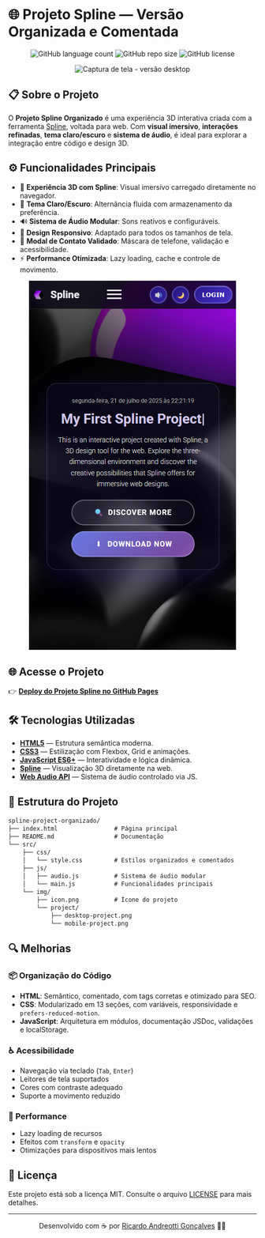 # 🌐 Projeto Spline — Versão Organizada e Comentada
<p align="center">
  <img alt="GitHub language count" src="https://img.shields.io/github/languages/count/devAndreotti/my-first-spline-project?color=fff&labelColor=a501d9&style=flat-square">
  <img alt="GitHub repo size" src="https://img.shields.io/github/repo-size/devAndreotti/my-first-spline-project?color=fff&labelColor=a501d9&style=flat-square">
  <img alt="GitHub license" src="https://img.shields.io/github/license/devAndreotti/devAndreotti?color=fff&labelColor=a501d9&style=flat-square">
</p>

<p align="center">
  <img src="./src/img/project/desktop-project-v2.png" alt="Captura de tela - versão desktop">
</p>

## 📋 Sobre o Projeto
O **Projeto Spline Organizado** é uma experiência 3D interativa criada com a ferramenta [Spline](https://spline.design/), voltada para web.
Com **visual imersivo**, **interações refinadas**, **tema claro/escuro** e **sistema de áudio**, é ideal para explorar a integração entre código e design 3D.

## ⚙️ Funcionalidades Principais
* 🧩 **Experiência 3D com Spline**: Visual imersivo carregado diretamente no navegador.
* 🎨 **Tema Claro/Escuro**: Alternância fluida com armazenamento da preferência.
* 🔊 **Sistema de Áudio Modular**: Sons reativos e configuráveis.
* 📱 **Design Responsivo**: Adaptado para todos os tamanhos de tela.
* 💬 **Modal de Contato Validado**: Máscara de telefone, validação e acessibilidade.
* ⚡ **Performance Otimizada**: Lazy loading, cache e controle de movimento.

<p align="center">
  <img src="./src/img/project/mobile-project-v2.png" alt="Captura de tela - versão mobile">
</p>

## 🌐 Acesse o Projeto
👉 [**Deploy do Projeto Spline no GitHub Pages**](https://devAndreotti.github.io/spline-project-organizado)

## 🛠 Tecnologias Utilizadas
* **[HTML5](https://developer.mozilla.org/pt-BR/docs/Web/HTML)** — Estrutura semântica moderna.
* **[CSS3](https://developer.mozilla.org/pt-BR/docs/Web/CSS)** — Estilização com Flexbox, Grid e animações.
* **[JavaScript ES6+](https://developer.mozilla.org/pt-BR/docs/Web/JavaScript)** — Interatividade e lógica dinâmica.
* **[Spline](https://spline.design/)** — Visualização 3D diretamente na web.
* **[Web Audio API](https://developer.mozilla.org/en-US/docs/Web/API/Web_Audio_API)** — Sistema de áudio controlado via JS.

## 📁 Estrutura do Projeto
```
spline-project-organizado/
├── index.html                # Página principal
├── README.md                 # Documentação
└── src/
    ├── css/
    │   └── style.css         # Estilos organizados e comentados
    ├── js/
    │   ├── audio.js          # Sistema de áudio modular
    │   └── main.js           # Funcionalidades principais
    └── img/
        ├── icon.png          # Ícone do projeto
        └── project/
            ├── desktop-project.png
            └── mobile-project.png
```

## 🔍 Melhorias
### 📦 Organização do Código
* **HTML**: Semântico, comentado, com tags corretas e otimizado para SEO.
* **CSS**: Modularizado em 13 seções, com variáveis, responsividade e `prefers-reduced-motion`.
* **JavaScript**: Arquitetura em módulos, documentação JSDoc, validações e localStorage.

### ♿ Acessibilidade
* Navegação via teclado (`Tab`, `Enter`)
* Leitores de tela suportados
* Cores com contraste adequado
* Suporte a movimento reduzido

### 🚀 Performance
* Lazy loading de recursos
* Efeitos com `transform` e `opacity`
* Otimizações para dispositivos mais lentos

## 📝 Licença
Este projeto está sob a licença MIT.
Consulte o arquivo [LICENSE](https://github.com/devAndreotti/devAndreotti/blob/main/LICENSE) para mais detalhes.

---

<p align="center">
  Desenvolvido com ☕ por <a href="https://github.com/devAndreotti">Ricardo Andreotti Gonçalves</a> 🧑‍💻
</p>